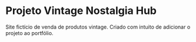 # Projeto Vintage Nostalgia Hub
Site fictício de venda de produtos vintage. Criado com intuito de adicionar o projeto ao portfólio.